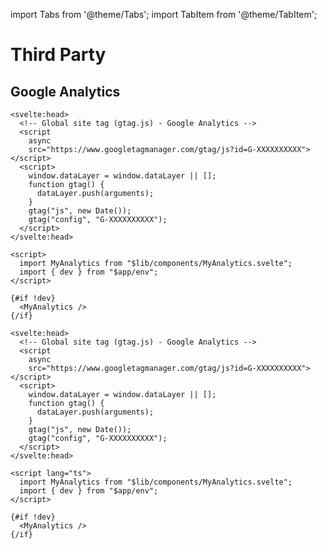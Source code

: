 import Tabs from '@theme/Tabs';
import TabItem from '@theme/TabItem';

# Third Party

## Google Analytics

<Tabs groupId="lang">
<TabItem value="js" label="js" default>

```svelte title="src/lib/components/MyAnalytics.svelte"
<svelte:head>
  <!-- Global site tag (gtag.js) - Google Analytics -->
  <script
    async
    src="https://www.googletagmanager.com/gtag/js?id=G-XXXXXXXXXX"></script>
  <script>
    window.dataLayer = window.dataLayer || [];
    function gtag() {
      dataLayer.push(arguments);
    }
    gtag("js", new Date());
    gtag("config", "G-XXXXXXXXXX");
  </script>
</svelte:head>
```

```svelte title="src/routes/__layout.svelte"
<script>
  import MyAnalytics from "$lib/components/MyAnalytics.svelte";
  import { dev } from "$app/env";
</script>

{#if !dev}
  <MyAnalytics />
{/if}
```

</TabItem>

<TabItem value="ts" label="ts">

```svelte title="src/lib/components/MyAnalytics.svelte"
<svelte:head>
  <!-- Global site tag (gtag.js) - Google Analytics -->
  <script
    async
    src="https://www.googletagmanager.com/gtag/js?id=G-XXXXXXXXXX"></script>
  <script>
    window.dataLayer = window.dataLayer || [];
    function gtag() {
      dataLayer.push(arguments);
    }
    gtag("js", new Date());
    gtag("config", "G-XXXXXXXXXX");
  </script>
</svelte:head>
```

```svelte title="src/routes/__layout.svelte"
<script lang="ts">
  import MyAnalytics from "$lib/components/MyAnalytics.svelte";
  import { dev } from "$app/env";
</script>

{#if !dev}
  <MyAnalytics />
{/if}
```

</TabItem>
</Tabs>
